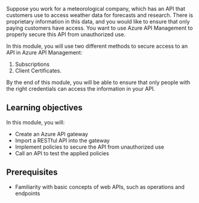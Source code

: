 Suppose you work for a meteorological company, which has an API that customers use to access weather data for forecasts and research. There is proprietary information in this data, and you would like to ensure that only paying customers have access. You want to use Azure API Management to properly secure this API from unauthorized use.

In this module, you will use two different methods to secure access to an API in Azure API Management:

1. Subscriptions
1. Client Certificates.

By the end of this module, you will be able to ensure that only people with the right credentials can access the information in your API.

## Learning objectives

In this module, you will:

- Create an Azure API gateway
- Import a RESTful API into the gateway
- Implement policies to secure the API from unauthorized use
- Call an API to test the applied policies

## Prerequisites

- Familiarity with basic concepts of web APIs, such as operations and endpoints